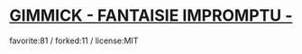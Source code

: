 # [GIMMICK - FANTAISIE IMPROMPTU -](http://wonderfl.net/c/myhA)

favorite:81 / forked:11 / license:MIT